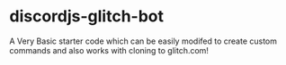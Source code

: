# discordjs-glitch-bot
A Very Basic starter code which can be easily modifed to create custom commands and also works with cloning to glitch.com!
